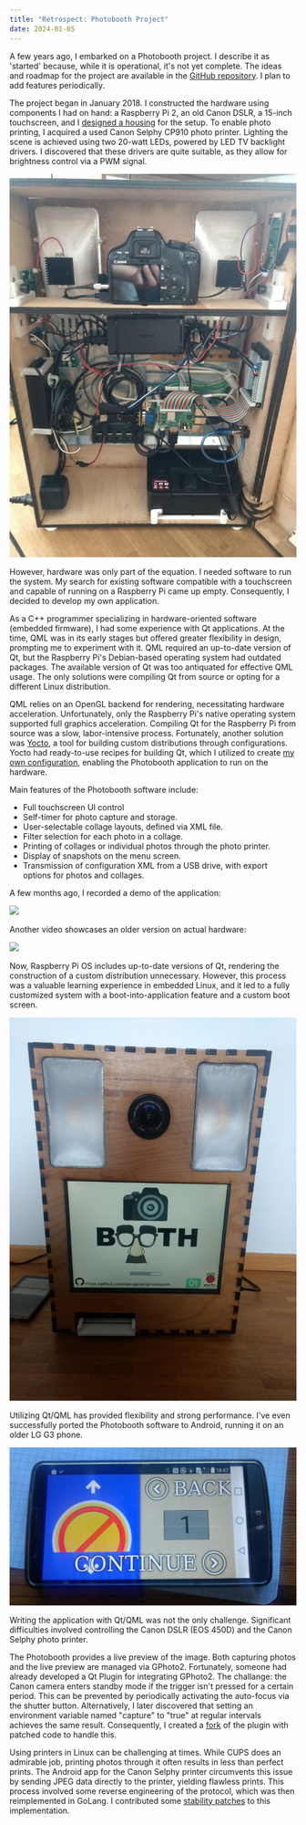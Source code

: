 ```yaml
---
title: "Retrospect: Photobooth Project"
date: 2024-01-05
---
```


A few years ago, I embarked on a Photobooth project. I describe it as 'started' because, while it is operational, it's not yet complete. The ideas and roadmap for the project are available in the [GitHub repository](https://github.com/saeugetier/photobooth). I plan to add features periodically.

The project began in January 2018. I constructed the hardware using components I had on hand: a Raspberry Pi 2, an old Canon DSLR, a 15-inch touchscreen, and I [designed a housing](https://github.com/saeugetier/photobooth_hardware) for the setup. To enable photo printing, I acquired a used Canon Selphy CP910 photo printer. Lighting the scene is achieved using two 20-watt LEDs, powered by LED TV backlight drivers. I discovered that these drivers are quite suitable, as they allow for brightness control via a PWM signal.

![Hardware](/assets/2024-01-05/Hardware.jpg)

However, hardware was only part of the equation. I needed software to run the system. My search for existing software compatible with a touchscreen and capable of running on a Raspberry Pi came up empty. Consequently, I decided to develop my own application.

As a C++ programmer specializing in hardware-oriented software (embedded firmware), I had some experience with Qt applications. At the time, QML was in its early stages but offered greater flexibility in design, prompting me to experiment with it. QML required an up-to-date version of Qt, but the Raspberry Pi's Debian-based operating system had outdated packages. The available version of Qt was too antiquated for effective QML usage. The only solutions were compiling Qt from source or opting for a different Linux distribution.

QML relies on an OpenGL backend for rendering, necessitating hardware acceleration. Unfortunately, only the Raspberry Pi's native operating system supported full graphics acceleration. Compiling Qt for the Raspberry Pi from source was a slow, labor-intensive process. Fortunately, another solution was [Yocto](https://www.yoctoproject.org/), a tool for building custom distributions through configurations. Yocto had ready-to-use recipes for building Qt, which I utilized to create [my own configuration](https://github.com/saeugetier/poky-photobooth), enabling the Photobooth application to run on the hardware.

Main features of the Photobooth software include:
- Full touchscreen UI control
- Self-timer for photo capture and storage.
- User-selectable collage layouts, defined via XML file.
- Filter selection for each photo in a collage.
- Printing of collages or individual photos through the photo printer.
- Display of snapshots on the menu screen.
- Transmission of configuration XML from a USB drive, with export options for photos and collages.

A few months ago, I recorded a demo of the application:

[![](https://markdown-videos-api.jorgenkh.no/youtube/fB2aQGPT-wg?width=640&height=360)](https://youtu.be/fB2aQGPT-wg)

Another video showcases an older version on actual hardware:

[![](https://markdown-videos-api.jorgenkh.no/youtube/FDwVrfnzoUo?width=640&height=360)](https://youtu.be/FDwVrfnzoUo)

Now, Raspberry Pi OS includes up-to-date versions of Qt, rendering the construction of a custom distribution unnecessary. However, this process was a valuable learning experience in embedded Linux, and it led to a fully customized system with a boot-into-application feature and a custom boot screen.

![Bootscreen](/assets/2024-01-05/Bootscreen.jpg)

Utilizing Qt/QML has provided flexibility and strong performance. I've even successfully ported the Photobooth software to Android, running it on an older LG G3 phone.

![Android](/assets/2024-01-05/Android.jpg)

Writing the application with Qt/QML was not the only challenge. Significant difficulties involved controlling the Canon DSLR (EOS 450D) and the Canon Selphy photo printer.

The Photobooth provides a live preview of the image. Both capturing photos and the live preview are managed via GPhoto2. Fortunately, someone had already developed a Qt Plugin for integrating GPhoto2. The challange: the Canon camera enters standby mode if the trigger isn't pressed for a certain period. This can be prevented by periodically activating the auto-focus via the shutter button. Alternatively, I later discovered that setting an environment variable named "capture" to "true" at regular intervals achieves the same result. Consequently, I created a [fork](https://github.com/saeugetier/qtmultimedia-gphoto) of the plugin with patched code to handle this.

Using printers in Linux can be challenging at times. While CUPS does an admirable job, printing photos through it often results in less than perfect prints. The Android app for the Canon Selphy printer circumvents this issue by sending JPEG data directly to the printer, yielding flawless prints. This process involved some reverse engineering of the protocol, which was then reimplemented in GoLang. I contributed some [stability patches](https://github.com/saeugetier/go-selphy-cp) to this implementation.

